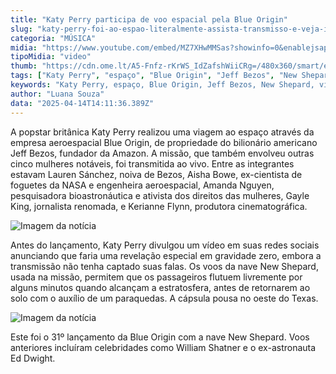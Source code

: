 ```yaml
---
title: "Katy Perry participa de voo espacial pela Blue Origin"
slug: "katy-perry-foi-ao-espao-literalmente-assista-transmisso-e-veja-imagens"
categoria: "MÚSICA"
midia: "https://www.youtube.com/embed/MZ7XHwMMSas?showinfo=0&enablejsapi=1"
tipoMidia: "video"
thumb: "https://cdn.ome.lt/A5-Fnfz-rKrWS_IdZafshWiiCRg=/480x360/smart/extras/conteudos/omelete_THUMB_-_2025-04-14T105657.385.png"
tags: ["Katy Perry", "espaço", "Blue Origin", "Jeff Bezos", "New Shepard", "viagem espacial"]
keywords: "Katy Perry, espaço, Blue Origin, Jeff Bezos, New Shepard, viagem espacial"
author: "Luana Souza"
data: "2025-04-14T14:11:36.389Z"
---
```


A popstar britânica Katy Perry realizou uma viagem ao espaço através da empresa aeroespacial Blue Origin, de propriedade do bilionário americano Jeff Bezos, fundador da Amazon. A missão, que também envolveu outras cinco mulheres notáveis, foi transmitida ao vivo. Entre as integrantes estavam Lauren Sánchez, noiva de Bezos, Aisha Bowe, ex-cientista de foguetes da NASA e engenheira aeroespacial, Amanda Nguyen, pesquisadora bioastronáutica e ativista dos direitos das mulheres, Gayle King, jornalista renomada, e Kerianne Flynn, produtora cinematográfica.

![Imagem da notícia](https://cdn.ome.lt/ZkXFb_vynGpmhX-mbYpQzQft6Oc=/fit-in/837x500/smart/uploads/conteudo/fotos/image_10_4RHsZqX.png)

Antes do lançamento, Katy Perry divulgou um vídeo em suas redes sociais anunciando que faria uma revelação especial em gravidade zero, embora a transmissão não tenha captado suas falas. Os voos da nave New Shepard, usada na missão, permitem que os passageiros flutuem livremente por alguns minutos quando alcançam a estratosfera, antes de retornarem ao solo com o auxílio de um paraquedas. A cápsula pousa no oeste do Texas.

![Imagem da notícia](https://cdn.ome.lt/99U2Lwa-bMRISlqKX0KnGcQcb2k=/fit-in/837x500/smart/uploads/conteudo/fotos/image_11_8bFmBLh.png)

Este foi o 31º lançamento da Blue Origin com a nave New Shepard. Voos anteriores incluíram celebridades como William Shatner e o ex-astronauta Ed Dwight.